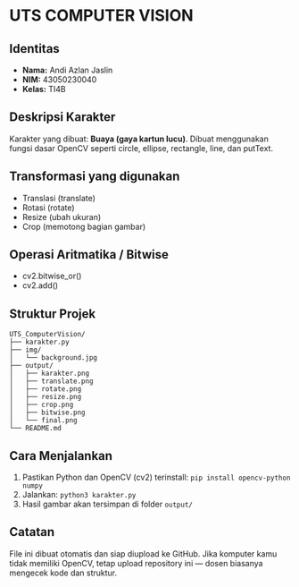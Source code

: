 # UTS COMPUTER VISION

## Identitas
- **Nama:** Andi Azlan Jaslin
- **NIM:** 43050230040
- **Kelas:** TI4B

## Deskripsi Karakter
Karakter yang dibuat: **Buaya (gaya kartun lucu)**. Dibuat menggunakan fungsi dasar OpenCV seperti circle, ellipse, rectangle, line, dan putText.

## Transformasi yang digunakan
- Translasi (translate)
- Rotasi (rotate)
- Resize (ubah ukuran)
- Crop (memotong bagian gambar)

## Operasi Aritmatika / Bitwise
- cv2.bitwise_or()
- cv2.add()

## Struktur Projek
```
UTS_ComputerVision/
├── karakter.py
├── img/
│   └── background.jpg
├── output/
│   ├── karakter.png
│   ├── translate.png
│   ├── rotate.png
│   ├── resize.png
│   ├── crop.png
│   ├── bitwise.png
│   └── final.png
└── README.md
```

## Cara Menjalankan
1. Pastikan Python dan OpenCV (cv2) terinstall: `pip install opencv-python numpy`
2. Jalankan: `python3 karakter.py`
3. Hasil gambar akan tersimpan di folder `output/`

## Catatan
File ini dibuat otomatis dan siap diupload ke GitHub. Jika komputer kamu tidak memiliki OpenCV, tetap upload repository ini — dosen biasanya mengecek kode dan struktur.